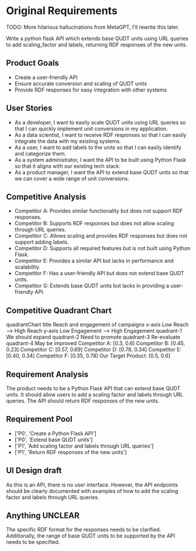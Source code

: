 # Original Requirements

TODO: More hilarious hallucinations from MetaGPT, I'll rewrite this later.

Write a python flask API which extends base QUDT units using URL queries to add scaling_factor and labels, returning RDF responses of the new units.

## Product Goals

- Create a user-friendly API
- Ensure accurate conversion and scaling of QUDT units
- Provide RDF responses for easy integration with other systems

## User Stories

- As a developer, I want to easily scale QUDT units using URL queries so that I can quickly implement unit conversions in my application.
- As a data scientist, I want to receive RDF responses so that I can easily integrate the data with my existing systems.
- As a user, I want to add labels to the units so that I can easily identify and categorize them.
- As a system administrator, I want the API to be built using Python Flask so that it aligns with our existing tech stack.
- As a product manager, I want the API to extend base QUDT units so that we can cover a wide range of unit conversions.

## Competitive Analysis

- Competitor A: Provides similar functionality but does not support RDF responses.
- Competitor B: Supports RDF responses but does not allow scaling through URL queries.
- Competitor C: Allows scaling and provides RDF responses but does not support adding labels.
- Competitor D: Supports all required features but is not built using Python Flask.
- Competitor E: Provides a similar API but lacks in performance and scalability.
- Competitor F: Has a user-friendly API but does not extend base QUDT units.
- Competitor G: Extends base QUDT units but lacks in providing a user-friendly API.

## Competitive Quadrant Chart

quadrantChart
    title Reach and engagement of campaigns
    x-axis Low Reach --> High Reach
    y-axis Low Engagement --> High Engagement
    quadrant-1 We should expand
    quadrant-2 Need to promote
    quadrant-3 Re-evaluate
    quadrant-4 May be improved
    Competitor A: [0.3, 0.6]
    Competitor B: [0.45, 0.23]
    Competitor C: [0.57, 0.69]
    Competitor D: [0.78, 0.34]
    Competitor E: [0.40, 0.34]
    Competitor F: [0.35, 0.78]
    Our Target Product: [0.5, 0.6]

## Requirement Analysis

The product needs to be a Python Flask API that can extend base QUDT units. It should allow users to add a scaling factor and labels through URL queries. The API should return RDF responses of the new units.

## Requirement Pool

- ['P0', 'Create a Python Flask API']
- ['P0', 'Extend base QUDT units']
- ['P1', 'Add scaling factor and labels through URL queries']
- ['P1', 'Return RDF responses of the new units']

## UI Design draft

As this is an API, there is no user interface. However, the API endpoints should be clearly documented with examples of how to add the scaling factor and labels through URL queries.

## Anything UNCLEAR

The specific RDF format for the responses needs to be clarified. Additionally, the range of base QUDT units to be supported by the API needs to be specified.

